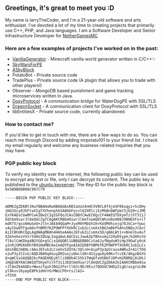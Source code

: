 ## Greetings, it's great to meet you :D
My name is larryTheCoder, and I'm a 21-year-old software and arts enthusiast. I've devoted a lot of my time to creating projects that primarily use C++, PHP, and Java languages. I am a Software Developer and Senior Infrastructure Developer for [NetherGamesMC](https://www.github.com/NetherGamesMC)

### Here are a few examples of projects I've worked on in the past:
* [VanillaGenerator](https://github.com/NetherGamesMC/ext-vanillagenerator) - Minecraft vanilla world generator written in C/C++✨
* [SkyWarsForPE](https://github.com/larryTheCoder/SkyWarsForPE)
* [ASkyBlock](https://github.com/larryTheCoder/ASkyBlock)
* PotatoBot - Private source code
* TradePlus - Private source code (A plugin that allows you to trade with other players!)
* Observer - MongoDB based punishment and game tracking microservices written in Java.
* [DoxyProtocol](https://github.com/larryTheCoder/DoxyProtocol) - A communication bridge for WaterDogPE with SSL/TLS
* [DragonSocket](https://github.com/larryTheCoder/DragonSocket) - A communication client for DoxyProtocol with SSL/TLS
* libEntitiesX - Private source code, currently abandoned.

### How to contact me?
If you'd like to get in touch with me, there are a few ways to do so. You can reach me through Discord by adding mrpotato101 to your friend list. I check my email regularly and welcome any business-related inquiries that you may have.

### PGP public key block
To verify my identity over the internet, the following public key can be used to encrypt any text or file, only I can decrypt its content. The public key is published to the [ubuntu keyserver](https://keyserver.ubuntu.com/pks/lookup?search=5B9BD8B0AC997C79&fingerprint=on&op=index). The Key-ID for the public key block is `0x5B9BD8B0AC997C79`

```
-----BEGIN PGP PUBLIC KEY BLOCK-----

mDMEZgZD6BYJKwYBBAHaRw8BAQdAsRBIaUo24nHCVVNYL8f4jmSF0koqyi+5cDHy
1HdJGcy0JkFtaXIgTXVhenphbSA8bGFycnlQZXRlcjEzMkBnbWFpbC5jb20+iJME
ExYKADsCGwMFCwkIBwICIgIGFQoJCAsCBBYCAwECHgcCF4AWIQTOXymTzlhT311J
EQtbm9iwrJl8eQUCZgfC6gAKCRBbm9iwrJl8eTveAQDlWhxU0oO08J9BHEhFo+lf
mdKTV/qsx6HwSeO+JlS+JAEA9QQaM+JyxM0YMbGhIHrKUdM9hiejg7OJkCa+Ypwc
sAyIkwQTFgoAOxYhBM5fKZPOWFPfXUkRC1ub2LCsmXx5BQJmBkPoAhsDBQsJCAcC
AiICBhUKCQgLAgQWAgMBAh4HAheAAAoJEFub2LCsmXx5D/gBALWt1+vNnelbvAuf
XZehekesVVzr5dAV2DGqLIegq6wLAQCEsLJawAZpTBhoxAy22HyDSypk/b2HXstU
fl8slCmKDbg4BGYGQ+gSCisGAQQBl1UBBQEBB0CzSa6JyfNgduW3iHp39GwCy0cK
y2nRjGMS6kKhYB92HwMBCAeIeAQYFgoAIAIbDBYhBM5fKZPOWFPfXUkRC1ub2LCs
mXx5BQJmB8LrAAoJEFub2LCsmXx5ZUYA/3QlcH+AipP3p3pUrausAWRuZ+A1lTOd
s2uP3yISIvG/AQDJBA9q6GuyDM2uajsOmcld8rdS1yqoOyd0KvfcvIK/AbgzBGYG
Q+gWCSsGAQQB2kcPAQEHQEyKlliXB0b4CS5h1TWqQfxHSBkFJ8PvH2RBRQj8iDkJ
iHgEGBYKACAWIQTOXymTzlhT311JEQtbm9iwrJl8eQUCZgZD6AIbIAAKCRBbm9iw
rJl8eZ64AQDz+WwszfguhJBG22FerllOJc9D/0Evz7QOUGC9HDyZigD/aigroL0W
yl9kvv16yepE8Pk1dHxYGrMWiCPO+tsilAI=
=TShO
-----END PGP PUBLIC KEY BLOCK-----
```
<!--
Well like you know, this is an internet, everyone knows who you really are, so it is quite useless to have this thing removed so let them see it themselves lol.

As you might know, I am larryTheCoder, He/him, 17 years old dude who works on **Minecraft Pocket Edition plugins** mostly.
I am mostly active in Java programming rather than PHP, so I am used with Java programming, concurrency, and
mostly multi-threaded alike operations. 

I am still a student and will always be, I am also experienced in developing an Arduino project for my school, and it got
on the 3rd place in the competition! Currently I am working on ASkyBlock and PotatoBot, _my discord bot code that is written in
java_.

_Also I learn how to code by myself._

-->

<!--
**larryTheCoder/larryTheCoder** is a ✨ _special_ ✨ repository because its `README.md` (this file) appears on your GitHub profile.

Here are some ideas to get you started:

- 🔭 I’m currently working on ...
- 🌱 I’m currently learning ...
- 👯 I’m looking to collaborate on ...
- 🤔 I’m looking for help with ...
- 💬 Ask me about ...
- 📫 How to reach me: ...
- 😄 Pronouns: ...
- ⚡ Fun fact: ...
-->
